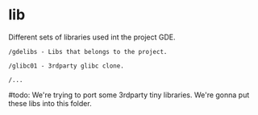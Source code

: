 # lib

 Different sets of libraries used int the project GDE.

    /gdelibs - Libs that belongs to the project.
   
    /glibc01 - 3rdparty glibc clone.

    /...
	
	
	
 #todo: 
 We're trying to port some 3rdparty tiny libraries.
 We're gonna put these libs into this folder.